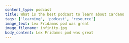 ```yaml
---
content_type: podcast
title: What is the best podcast to learn about Cardano
tags: ['learning', 'podcast', 'resource']
image_text: Lex Fridamns pod was great
image_filename: infinity.jpg
body_content: Lex Fridamns pod was great
---
```

